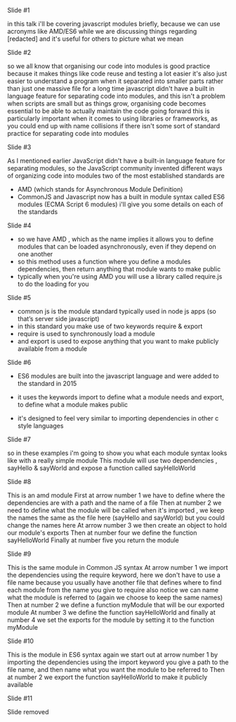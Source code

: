 Slide #1

in this talk i'll be covering javascript modules briefly, because we can use acronyms like AMD/ES6 while we are discussing things regarding [redacted] and it's useful for others to picture what we mean

Slide #2

so we all know that organising our code into modules is good practice because it makes things like code reuse and testing a lot easier it's also just easier to understand a program when it separated into smaller parts rather than just one massive file for a long time javascript didn't have a built in language feature for separating code into modules, and this isn't a problem when scripts are small but as things grow, organising code becomes essential to be able to actually maintain the code going forward this is particularly important when it comes to using libraries or frameworks, as you could end up with name collisions if there isn't some sort of standard practice for separating code into modules

Slide #3

As I mentioned earlier JavaScript didn't have a built-in language feature for separating modules, so the JavaScript community invented different ways of organizing code into modules two of the most established standards are
* AMD (which stands for Asynchronous Module Definition)
* CommonJS and Javascript now has a built in module syntax called ES6 modules (ECMA Script 6 modules) i'll give you some details on each of the standards

Slide #4

* so we have AMD , which as the name implies it allows you to define modules that can be loaded asynchronously, even if they depend on one another
* so this method uses a function where you define a modules dependencies, then return anything that module wants to make public
* typically when you're using AMD you will use a library called require.js to do the loading for you

Slide #5

* common js is the module standard typically used in node js apps (so that’s server side javascript)
* in this standard you make use of two keywords require & export
* require is used to synchronously load a module
* and export is used to expose anything that you want to make publicly available from a module

Slide #6

* ES6 modules are built into the javascript language and were added to the standard in 2015

* it uses the keywords import to define what a module needs and export, to define what a module makes public
* it's designed to feel very similar to importing dependencies in other c style languages

Slide #7

so in these examples i'm going to show you what each module syntax looks like with a really simple module This module will use two dependencies , sayHello & sayWorld and expose a function called sayHelloWorld

Slide #8

This is an amd module First at arrow number 1 we have to define where the dependencies are with a path and the name of a file Then at number 2 we need to define what the module will be called when it's imported , we keep the names the same as the file here (sayHello and sayWorld) but you could change the names here At arrow number 3 we then create an object to hold our module's exports Then at number four we define the function sayHelloWorld Finally at number five you return the module

Slide #9

This is the same module in Common JS syntax At arrow number 1 we import the dependencies using the require keyword, here we don't have to use a file name because you usually have another file that defines where to find each module from the name you give to require also notice we can name what the module is referred to (again we choose to keep the same names) Then at number 2 we define a function myModule that will be our exported module At number 3 we define the function sayHelloWorld and finally at number 4 we set the exports for the module by setting it to the function myModule

Slide #10

This is the module in ES6 syntax again we start out at arrow number 1 by importing the dependencies using the import keyword you give a path to the file name, and then name what you want the module to be referred to Then at number 2 we export the function sayHelloWorld to make it publicly available

Slide #11

Slide removed

